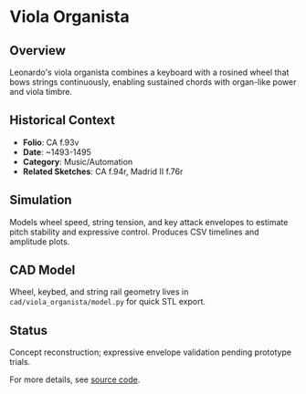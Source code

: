 # Viola Organista

## Overview

Leonardo's viola organista combines a keyboard with a rosined wheel that bows strings continuously, enabling sustained chords with organ-like power and viola timbre.

## Historical Context

- **Folio**: CA f.93v
- **Date**: ~1493-1495
- **Category**: Music/Automation
- **Related Sketches**: CA f.94r, Madrid II f.76r

## Simulation

Models wheel speed, string tension, and key attack envelopes to estimate pitch stability and expressive control. Produces CSV timelines and amplitude plots.

## CAD Model

Wheel, keybed, and string rail geometry lives in `cad/viola_organista/model.py` for quick STL export.

## Status

Concept reconstruction; expressive envelope validation pending prototype trials.

For more details, see [source code](../src/davinci_codex/inventions/viola_organista.py).

